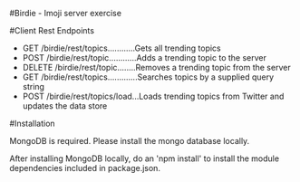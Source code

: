 #Birdie - Imoji server exercise

#Client Rest Endpoints
* GET /birdie/rest/topics............Gets all trending topics
* POST /birdie/rest/topic............Adds a trending topic to the server
* DELETE /birdie/rest/topic........Removes a trending topic from the server
* GET /birdie/rest/topics.............Searches topics by a supplied query string
* POST /birdie/rest/topics/load...Loads trending topics from Twitter and updates the data store
  
#Installation
<p>MongoDB is required. Please install the mongo database locally.</p>
<p>After installing MongoDB locally, do an 'npm install' to install the module dependencies included in package.json.</p>
